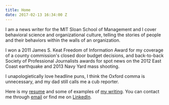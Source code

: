 ```yaml
---
title: Home
date: 2017-02-13 16:34:00 Z
---
```


I am a news writer for the MIT Sloan School of Management and I cover behavioral science and organizational culture, telling the stories of people and their behaviors within the walls of an organization.

I won a 2011 James S. Keat Freedom of Information Award for my coverage of a county commission's closed door budget decisions, and back-to-back Society of Professional Journalists awards for spot news on the 2012 East Coast earthquake and 2013 Navy Yard mass shooting. 

I unapologietically love headline puns, I think the Oxford comma is unnecessary, and my dad still calls me a cub reporter.

Here is my [resume](resume.md) and some of examples of [my writing](writing.md). You can contact me through [email](mailto:masomers@gmail.com) or find me on [LinkedIn](https://www.linkedin.com/in/meredith-somers-1665136/).
